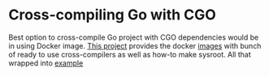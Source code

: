 # Cross-compiling Go with CGO

Best option to cross-compile Go project with CGO dependencies would be in using Docker image.
[This project](https://github.com/goreleaser/goreleaser-cross) provides the docker [images](https://hub.docker.com/repository/docker/goreleaser/goreleaser-cross) with bunch of ready to use cross-compilers as well as how-to make sysroot.
All that wrapped into [example](https://github.com/goreleaser/goreleaser-cross-example)
